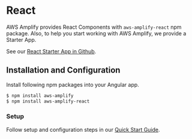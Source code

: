 ---
---

# React

AWS Amplify provides React Components with `aws-amplify-react` npm package. Also, to help you start working with AWS Amplify, we provide a Starter App. 

See our [React Starter App in Github](https://github.com/awslabs/aws-mobile-react-sample).

## Installation and Configuration

Install following npm packages into your Angular app.

```bash
$ npm install aws-amplify
$ npm install aws-amplify-react
```

### Setup

Follow setup and configuration steps in our [Quick Start Guide](https://aws.github.io/aws-amplify/media/quick_start?platform=react).

 